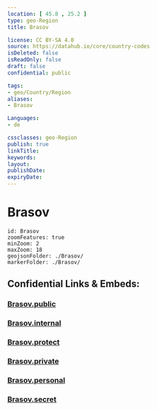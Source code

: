 ```yaml
---
location: [ 45.8 , 25.2 ] 
type: geo-Region
title: Brasov

license: CC BY-SA 4.0
source: https://datahub.io/core/country-codes
isDeleted: false
isReadOnly: false
draft: false
confidential: public

tags:
- geo/Country/Region
aliases:
- Brasov

Languages:
- de

cssclasses: geo-Region
publish: true
linkTitle: 
keywords: 
layout: 
publishDate: 
expiryDate: 
---
```


# Brasov

```leaflet
id: Brasov
zoomFeatures: true 
minZoom: 2 
maxZoom: 18
geojsonFolder: ./Brasov/
markerFolder: ./Brasov/
```


## Confidential Links & Embeds: 

### [Brasov.public](/_public/\Earth\Continent\Europe\Europe~East\Romania\Regions~Romania\Romania~CentruBrasov.public.md) 

### [Brasov.internal](/_internal/\Earth\Continent\Europe\Europe~East\Romania\Regions~Romania\Romania~CentruBrasov.internal.md) 

### [Brasov.protect](/_protect/\Earth\Continent\Europe\Europe~East\Romania\Regions~Romania\Romania~CentruBrasov.protect.md) 

### [Brasov.private](/_private/\Earth\Continent\Europe\Europe~East\Romania\Regions~Romania\Romania~CentruBrasov.private.md) 

### [Brasov.personal](/_personal/\Earth\Continent\Europe\Europe~East\Romania\Regions~Romania\Romania~CentruBrasov.personal.md) 

### [Brasov.secret](/_secret/\Earth\Continent\Europe\Europe~East\Romania\Regions~Romania\Romania~CentruBrasov.secret.md)


